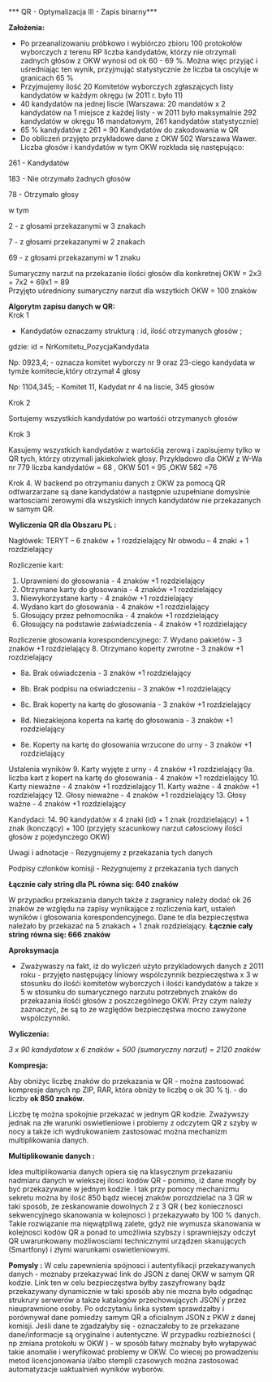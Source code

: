 *** QR - Optymalizacja III -  Zapis binarny*** 

**Założenia:**
- Po przeanalizowaniu próbkowo i wybiórczo zbioru 100 protokołów wyborczych z terenu RP liczba kandydatów, którzy nie otrzymali zadnych głósów  z OKW  wynosi od  ok 60 - 69 %. Można więc przyjąć i uśredniając ten wynik, przyjmująć statystycznie że liczba ta oscyluje w granicach  65 %  
- Przyjmujemy ilość 20 Komitetów wyborczych zgłaszajcych listy kandydatów w każdym okręgu (w 2011 r. było 11)  
- 40 kandydatów na jednej liscie (Warszawa: 20 mandatów x 2 kandydatów na 1 miejsce z każdej listy - w 2011 było maksymalnie 292 kandydatów w okręgu 16 mandatowym, 261 kandydatów statystycznie)
- 65 % kandydatów z 261 = 90 Kandydatów do zakodowania w QR
- Do obliczeń przyjęto  przykładowe dane z OKW 502 Warszawa Wawer. Liczba głosów i kandydatów w tym OKW rozkłada się następująco: 

261 - Kandydatów

183 - Nie otrzymało żadnych głosów 

78  - Otrzymało głosy

w tym 

2 - z głosami przekazanymi w 3 znakach

7 - z głosami przekazanymi w 2 znakach

69 - z głosami przekazanymi w 1 znaku


Sumaryczny narzut na przekazanie ilości głosów dla konkretnej OKW  = 2x3 + 7x2 + 69x1 = 89  
Przyjęto uśredniony sumaryczny narzut dla wszytkich OKW = 100 znaków

 **Algorytm zapisu danych w QR:**  
Krok 1 
 - Kandydatów oznaczamy strukturą :
  id, ilość otrzymanych głosów ;

gdzie: 
id = NrKomitetu_PozycjaKandydata

Np: 0923,4;  - oznacza  komitet wyborczy nr 9 oraz 23-ciego kandydata w tymże komitecie,który otrzymał 4 głosy 

Np: 1104,345; - Komitet 11, Kadydat nr 4 na liscie, 345 głosów 
 
Krok 2

Sortujemy wszystkich kandydatów po wartośći otrzymanych głosów 

Krok 3

Kasujemy wszystkich kandydatów z wartośćią zerową  i zapisujemy tylko w QR tych, którzy otrzymali jakiekolwiek głosy.  Przykładowo dla OKW  z W-Wa nr 779 liczba kandydatów =  68 , OKW 501 = 95 ,OKW 582 =76

Krok 4. 
W backend po otrzymaniu danych z OKW za pomocą QR odtwarzarzane są dane kandydatów  a następnie uzupełniane domyslnie wartosciami zerowymi dla wszyskich innych kandydatów nie przekazanych w samym QR. 

 **Wyliczenia QR  dla Obszaru PL :**  

Nagłówek:
TERYT – 6 znaków + 1 rozdzielający
Nr obwodu – 4 znaki + 1 rozdzielający

Rozliczenie kart:
1. Uprawnieni do głosowania - 4 znaków +1 rozdzielający
2. Otrzymane karty do głosowania - 4 znaków +1 rozdzielający
3. Niewykorzystane karty - 4 znaków +1 rozdzielający
4. Wydano kart do głosowania - 4 znaków +1 rozdzielający
5. Głosujący przez pełnomocnika - 4 znaków +1 rozdzielający
6. Głosujący na podstawie zaświadczenia - 4 znaków +1 rozdzielający

Rozliczenie głosowania korespondencyjnego:
7. Wydano pakietów - 3 znaków +1 rozdzielający
8. Otrzymano koperty zwrotne - 3 znaków +1 rozdzielający

- 8a. Brak oświadczenia - 3 znaków +1 rozdzielający

- 8b. Brak podpisu na oświadczeniu - 3 znaków +1 rozdzielający

- 8c. Brak koperty na kartę do głosowania - 3 znaków +1 rozdzielający

- 8d. Niezaklejona koperta na kartę do głosowania - 3 znaków +1 rozdzielający

- 8e. Koperty na kartę do głosowania wrzucone do urny - 3 znaków +1 rozdzielający

Ustalenia wyników
9. Karty wyjęte z urny - 4 znaków +1 rozdzielający
9a. liczba kart z kopert na kartę do głosowania - 4 znaków +1 rozdzielający
10. Karty nieważne - 4 znaków +1 rozdzielający
11. Karty ważne - 4 znaków +1 rozdzielający
12. Głosy nieważne - 4 znaków +1 rozdzielający
13. Głosy ważne - 4 znaków +1 rozdzielający


Kandydaci:
14. 90 kandydatów x 4 znaki (id) + 1 znak (rozdzielający) + 1 znak (konczący) + 100  (przyjęty szacunkowy narzut całosciowy ilości głosów z pojedynczego OKW) 

Uwagi i adnotacje - 
Rezygnujemy z przekazania tych danych


Podpisy członków komisji - 
Rezygnujemy z przekazania tych danych

**Łącznie cały string dla PL równa się: 640 znaków**

W przypadku przekazania danych  także z zagranicy należy dodać ok 26 znaków ze względu na zapisy wynikające z rozliczenia kart, ustaleń wyników i głosowania korespondencyjnego. Dane te dla bezpieczęstwa należało by przekazać na 5 znakach + 1 znak rozdzielający. 
**Łącznie cały string  równa się: 666 znaków**

**Aproksymacja**
- Zważywaszy na fakt, iż do wyliczeń użyto przykladowych danych z 2011 roku - przyjęto  następujący liniowy wspólczynnik bezpieczęstwa x 3 w stosunku do ilośći komitetów wyborczych i ilośći kandydatów a takze  x 5 w stosunku do sumarycznego narzutu potrzebnych znaków do przekazania ilośći głosów z poszczególnego OKW. Przy czym należy zaznaczyć, że są to ze względów bezpieczęstwa mocno zawyżone wspólczynniki.

**Wyliczenia:**

*3 x 90 kandydatow x 6 znaków  + 500 (sumaryczny narzut) = 2120 znaków*
 
 **Kompresja:**
 
Aby obniżyc liczbę znaków do przekazania w QR - można zastosować kompresje danych np ZIP, RAR, która obniży te liczbę o ok 30 % tj. - do liczby **ok 850 znaków.** 
 
Liczbę tę można spokojnie przekazać w jednym QR kodzie. Zważywszy jednak na złe warunki oswietleniowe i problemy z odczytem QR z szyby w nocy a także ich wydrukowaniem zastosować można mechanizm multiplikowania danych. 
 
  **Multiplikowanie danych :**
  
Idea multiplikowania danych opiera się na klasycznym przekazaniu nadmiaru danych w wiekszej ilosci kodów QR - pomimo, iż dane mogły by być przekazywane w jednym kodzie.  I tak przy pomocy mechanizmu sekretu można by ilość 850 bądz wiecej znaków porozdzielać na 3 QR w taki sposób, że zeskanowanie dowolnych 2 z 3 QR ( bez koniecznosci sekwencyjnego skanowania w kolejnosci ) przekazywało by 100 % danych. Takie rozwiązanie ma nięwątpliwą zalete, gdyż nie wymusza skanowania w kolejnosci kodów  QR a ponad to umożliwia szybszy i sprawniejszy odczyt QR uwarunkowany możliwosciami technicznymi urządzen skanujących (Smartfony)  i złymi warunkami oswietleniowymi.  


**Pomysly :**
W celu zapewnienia spójnosci i autentyfikacji przekazywanych danych  - moznaby przekazywać link do JSON z danej OKW w samym QR kodzie. Link ten w celu bezpieczęstwa byłby zaszyfrowany bądz przekazywany dynamicznie w taki sposób aby nie mozna było odgadnąc strukrury serwerów a takze katalogów przechowujących JSON`y przez nieuprawnione osoby. Po odczytaniu linka system sprawdzałby i porównywał dane pomiedzy samym QR a oficialnym JSON z PKW  z danej komisji. Jeśli dane te  zgadzałyby się - oznaczałoby to ze przekazane dane/informacje są oryginalne i autentyczne. W przypadku rozbieżności ( np zmiana protokołu w OKW ) - w sposób łatwy możnaby było wyłapywać takie anomalie i weryfikować problemy w OKW.  Co wiecej po prowadzeniu metod licencjonowania i/albo stempli czasowych można zastosować automatyzacje uaktualnień wyników wyborów.  


